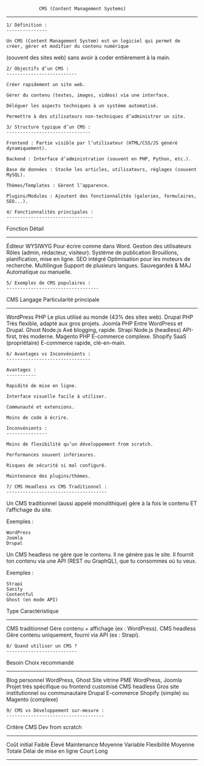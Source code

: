 				CMS (Content Management Systems)
******************************************************************************************************

	1/ Définition :
	---------------

	Un CMS (Content Management System) est un logiciel qui permet de créer, gérer et modifier du contenu numérique 
(souvent des sites web) sans avoir à coder entièrement à la main.

	2/ Objectifs d’un CMS :
	--------------------------

    Créer rapidement un site web.

    Gérer du contenu (textes, images, vidéos) via une interface.

    Déléguer les aspects techniques à un système automatisé.

    Permettre à des utilisateurs non-techniques d’administrer un site.

	3/ Structure typique d’un CMS :
	-------------------------------

    Frontend : Partie visible par l’utilisateur (HTML/CSS/JS généré dynamiquement).

    Backend : Interface d’administration (souvent en PHP, Python, etc.).

    Base de données : Stocke les articles, utilisateurs, réglages (souvent MySQL).

    Thèmes/Templates : Gèrent l’apparence.

    Plugins/Modules : Ajoutent des fonctionnalités (galeries, formulaires, SEO...).

	4/ Fonctionnalités principales :
	--------------------------------

Fonction                  Détail
------------------------  -----------------------------------------------
Éditeur WYSIWYG           Pour écrire comme dans Word.
Gestion des utilisateurs  Rôles (admin, rédacteur, visiteur).
Système de publication    Brouillons, planification, mise en ligne.
SEO intégré               Optimisation pour les moteurs de recherche.
Multilingue               Support de plusieurs langues.
Sauvegardes & MAJ         Automatique ou manuelle.

	5/ Exemples de CMS populaires :
	----------------------------------

CMS      	       Langage               Particularité principale
------------       --------------------  -----------------------------------------------
WordPress          PHP                   Le plus utilisé au monde (43% des sites web).
Drupal             PHP                   Très flexible, adapté aux gros projets.
Joomla             PHP                   Entre WordPress et Drupal.
Ghost              Node.js               Axé blogging, rapide.
Strapi             Node.js (headless)    API-first, très moderne.
Magento            PHP                   E-commerce complexe.
Shopify            SaaS (propriétaire)   E-commerce rapide, clé-en-main.

	6/ Avantages vs Inconvénients :
	-------------------------------

	Avantages :
	-----------

    Rapidité de mise en ligne.

    Interface visuelle facile à utiliser.

    Communauté et extensions.

    Moins de code à écrire.

	Inconvénients :
	---------------

    Moins de flexibilité qu’un développement from scratch.

    Performances souvent inférieures.

    Risques de sécurité si mal configuré.

    Maintenance des plugins/thèmes.

	7/ CMS Headless vs CMS Traditionnel :
	-------------------------------------

Un CMS traditionnel (aussi appelé monolithique) gère à la fois le contenu ET l’affichage du site.

Exemples :

    WordPress
    Joomla
    Drupal

Un CMS headless ne gère que le contenu. Il ne génère pas le site.
Il fournit ton contenu via une API (REST ou GraphQL), que tu consommes où tu veux.

Exemples :

    Strapi
    Sanity
    Contentful
    Ghost (en mode API)

Type             	       Caractéristique
--------------------------  ------------------------------------------------------------
CMS traditionnel           Gère contenu + affichage (ex : WordPress).
CMS headless               Gère contenu uniquement, fourni via API (ex : Strapi).



	8/ Quand utiliser un CMS ?
	--------------------------

Besoin                                           Choix recommandé
---------------------------------------------   -----------------------------------------------
Blog personnel                                  WordPress, Ghost
Site vitrine PME                                WordPress, Joomla
Projet très spécifique ou frontend customisé    CMS headless
Gros site institutionnel ou communautaire       Drupal
E-commerce                                      Shopify (simple) ou Magento (complexe)


	9/ CMS vs Développement sur-mesure :
	------------------------------------

Critère                   CMS           Dev from scratch
------------------------  ------------  -----------------
Coût initial              Faible        Élevé
Maintenance               Moyenne       Variable
Flexibilité               Moyenne       Totale
Délai de mise en ligne    Court         Long
	
*********************************************************************************************	
